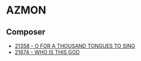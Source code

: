 # AZMON

## Composer

- [21358 - O FOR A THOUSAND TONGUES TO SING](/hymns/21358.md)
- [21674 - WHO IS THIS GOD](/hymns/21674.md)

